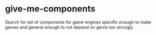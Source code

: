 # give-me-components
Search for set of components for game engines specific enough to make games and general enough to not depend on genre too strongly
